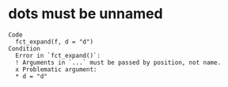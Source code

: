 # dots must be unnamed

    Code
      fct_expand(f, d = "d")
    Condition
      Error in `fct_expand()`:
      ! Arguments in `...` must be passed by position, not name.
      x Problematic argument:
      * d = "d"


